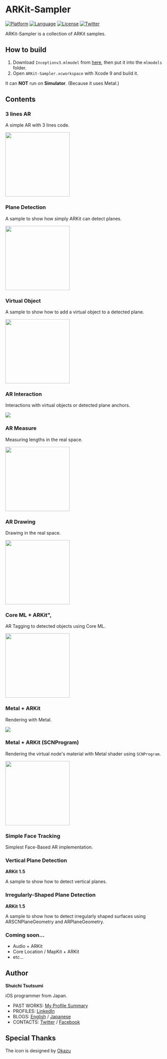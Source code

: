 # ARKit-Sampler

[![Platform](http://img.shields.io/badge/platform-ios-blue.svg?style=flat
)](https://developer.apple.com/iphone/index.action)
[![Language](http://img.shields.io/badge/language-swift-brightgreen.svg?style=flat
)](https://developer.apple.com/swift)
[![License](http://img.shields.io/badge/license-MIT-lightgrey.svg?style=flat
)](http://mit-license.org)
[![Twitter](https://img.shields.io/badge/twitter-@shu223-blue.svg?style=flat)](http://twitter.com/shu223)

ARKit-Sampler is a collection of ARKit samples.


## How to build

1. Download `Inceptionv3.mlmodel` from [here](https://developer.apple.com/machine-learning/
), then put it into the `mlmodels` folder.
2. Open `ARKit-Sampler.xcworkspace` with Xcode 9 and build it.

It can **NOT** run on **Simulator**. (Because it uses Metal.)


## Contents


### 3 lines AR

A simple AR with 3 lines code.

<img src="README_resources/firstar.png" width="200">


### Plane Detection

A sample to show how simply ARKit can detect planes.

<img src="README_resources/plane.png" width="200">


### Virtual Object

A sample to show how to add a virtual object to a detected plane.

<img src="README_resources/virtual.png" width="200">


### AR Interaction

Interactions with virtual objects or detected plane anchors.

![](README_resources/interaction2.gif)

### AR Measure

Measuring lengths in the real space.

<img src="README_resources/measure.png" width="200">


### AR Drawing

Drawing in the real space.

<img src="README_resources/ardrawing.png" width="200">


### Core ML + ARKit",

AR Tagging to detected objects using Core ML.

<img src="README_resources/coreml.png" width="200">


### Metal + ARKit

Rendering with Metal.

![](README_resources/arkitmetal.gif)


### Metal + ARKit (SCNProgram)

Rendering the virtual node's material with Metal shader using `SCNProgram`.

<img src="README_resources/arscnprogram.png" width="200">


### Simple Face Tracking

Simplest Face-Based AR implementation.


### Vertical Plane Detection

**ARKit 1.5**

A sample to show how to detect vertical planes.


### Irregularly-Shaped Plane Detection

**ARKit 1.5**

A sample to show how to detect irregularly shaped surfaces using ARSCNPlaneGeometry and ARPlaneGeometry.


### Coming soon...

- Audio + ARKit
- Core Location / MapKit + ARKit
- etc...


## Author

**Shuichi Tsutsumi**

iOS programmer from Japan.

- PAST WORKS:  [My Profile Summary](https://medium.com/@shu223/my-profile-summary-f14bfc1e7099#.vdh0i7clr)
- PROFILES: [LinkedIn](https://www.linkedin.com/in/shuichi-tsutsumi-525b755b/)
- BLOGS: [English](https://medium.com/@shu223/) / [Japanese](http://d.hatena.ne.jp/shu223/)
- CONTACTS: [Twitter](https://twitter.com/shu223) / [Facebook](https://www.facebook.com/shuichi.tsutsumi)


## Special Thanks

The icon is designed by [Okazu](https://www.facebook.com/pashimo)
